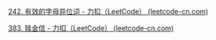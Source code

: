 [242. 有效的字母异位词 - 力扣（LeetCode） (leetcode-cn.com)](https://leetcode-cn.com/problems/valid-anagram/submissions/)

[383. 赎金信 - 力扣（LeetCode） (leetcode-cn.com)](https://leetcode-cn.com/problems/ransom-note/)